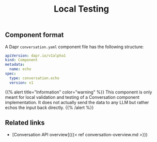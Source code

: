 ﻿---
type: docs
title: "Local Testing"
linkTitle: "Echo"
description: Detailed information on the echo conversation component used for local testing
---

## Component format

A Dapr `conversation.yaml` component file has the following structure:

```yaml
apiVersion: dapr.io/v1alpha1
kind: Component
metadata:
  name: echo
spec:
  type: conversation.echo
  version: v1
```

{{% alert title="Information" color="warning" %}}
This component is only meant for local validation and testing of a Conversation component implementation. It does not actually send the data to any LLM but rather echos the input back directly.
{{% /alert %}}

## Related links

- [Conversation API overview]({{< ref conversation-overview.md >}})
